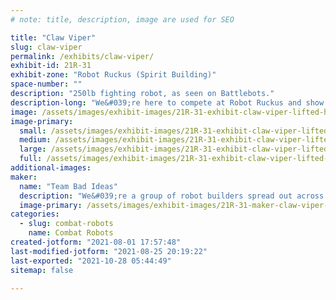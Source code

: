 ```yaml
---
# note: title, description, image are used for SEO

title: "Claw Viper"
slug: claw-viper
permalink: /exhibits/claw-viper/
exhibit-id: 21R-31
exhibit-zone: "Robot Ruckus (Spirit Building)"
space-number: ""
description: "250lb fighting robot, as seen on Battlebots."
description-long: "We&#039;re here to compete at Robot Ruckus and show makers you don&#039;t have to be a professional in mechanical or electrical engineering to build a cool robot!"
image: /assets/images/exhibit-images/21R-31-exhibit-claw-viper-lifted-head-render-large.png
image-primary: 
  small: /assets/images/exhibit-images/21R-31-exhibit-claw-viper-lifted-head-render-small.png
  medium: /assets/images/exhibit-images/21R-31-exhibit-claw-viper-lifted-head-render-medium.png
  large: /assets/images/exhibit-images/21R-31-exhibit-claw-viper-lifted-head-render-large.png
  full: /assets/images/exhibit-images/21R-31-exhibit-claw-viper-lifted-head-render-full.png
additional-images: 
maker: 
  name: "Team Bad Ideas"
  description: "We&#039;re a group of robot builders spread out across the US that came together in 2020 to build Claw Viper for Battlebots. We&#039;re all software industry people, and so revel in being completely out of our depth building robots."
  image-primary: /assets/images/exhibit-images/21R-31-maker-claw-viper-claw-viper-team-2020-medium.jpg
categories: 
  - slug: combat-robots
    name: Combat Robots
created-jotform: "2021-08-01 17:57:48"
last-modified-jotform: "2021-08-25 20:19:22"
last-exported: "2021-10-28 05:44:49"
sitemap: false

---
```

